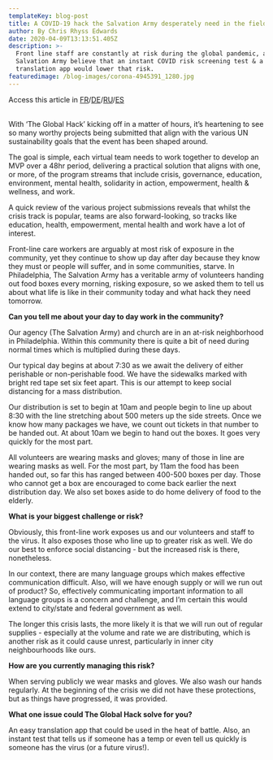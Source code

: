 ```yaml
---
templateKey: blog-post
title: A COVID-19 hack the Salvation Army desperately need in the field...
author: By Chris Rhyss Edwards
date: 2020-04-09T13:13:51.405Z
description: >-
  Front line staff are constantly at risk during the global pandemic, and the
  Salvation Army believe that an instant COVID risk screening test & a rapid
  translation app would lower that risk.
featuredimage: /blog-images/corona-4945391_1280.jpg
---
```

Access this article in [FR](https://docs.google.com/document/d/1eXJsMUjRUzZGvNzc5Jry7HeFiQ1IgC3yImVyXiU4d6o/edit#heading=h.gjdgxs)/[DE](https://docs.google.com/document/d/1KtNkkjd0JI4pVKRBoCMSp_o601AJuWQAMQ0vKUdWR2Q/edit)/[RU](https://drive.google.com/drive/folders/15XY4lSEVWmFkTuW86ZUFX4U3UCHuPnch)/[ES](https://docs.google.com/document/d/1eE0hu7WDVA9ly1nNL0-6vJcdAS5iigKc7gu0ebgVtzo/edit)

\
With ‘The Global Hack’ kicking off in a matter of hours, it’s heartening to see so many worthy projects being submitted that align with the various UN sustainability goals that the event has been shaped around.

The goal is simple, each virtual team needs to work together to develop an MVP over a 48hr period, delivering a practical solution that aligns with one, or more, of the program streams that include crisis, governance, education, environment, mental health, solidarity in action, empowerment, health & wellness, and work.

A quick review of the various project submissions reveals that whilst the crisis track is popular, teams are also forward-looking, so tracks like education, health, empowerment, mental health and work have a lot of interest.

Front-line care workers are arguably at most risk of exposure in the community, yet they continue to show up day after day because they know they must or people will suffer, and in some communities, starve. In Philadelphia, The Salvation Army has a veritable army of volunteers handing out food boxes every morning, risking exposure, so we asked them to tell us about what life is like in their community today and what hack they need tomorrow.

**Can you tell me about your day to day work in the community?**

Our agency (The Salvation Army) and church are in an at-risk neighborhood in Philadelphia. Within this community there is quite a bit of need during normal times which is multiplied during these days.

Our typical day begins at about 7:30 as we await the delivery of either perishable or non-perishable food. We have the sidewalks marked with bright red tape set six feet apart. This is our attempt to keep social distancing for a mass distribution.

Our distribution is set to begin at 10am and people begin to line up about 8:30 with the line stretching about 500 meters up the side streets. Once we know how many packages we have, we count out tickets in that number to be handed out. At about 10am we begin to hand out the boxes. It goes very quickly for the most part.

All volunteers are wearing masks and gloves; many of those in line are wearing masks as well. For the most part, by 11am the food has been handed out, so far this has ranged between 400-500 boxes per day. Those who cannot get a box are encouraged to come back earlier the next distribution day. We also set boxes aside to do home delivery of food to the elderly.

**What is your biggest challenge or risk?**

Obviously, this front-line work exposes us and our volunteers and staff to the virus. It also exposes those who line up to greater risk as well. We do our best to enforce social distancing - but the increased risk is there, nonetheless.

In our context, there are many language groups which makes effective communication difficult. Also, will we have enough supply or will we run out of product? So, effectively communicating important information to all language groups is a concern and challenge, and I’m certain this would extend to city/state and federal government as well.

The longer this crisis lasts, the more likely it is that we will run out of regular supplies - especially at the volume and rate we are distributing, which is another risk as it could cause unrest, particularly in inner city neighbourhoods like ours.

**How are you currently managing this risk?**

When serving publicly we wear masks and gloves. We also wash our hands regularly. At the beginning of the crisis we did not have these protections, but as things have progressed, it was provided.

**What one issue could The Global Hack solve for you?**

An easy translation app that could be used in the heat of battle. Also, an instant test that tells us if someone has a temp or even tell us quickly is someone has the virus (or a future virus!).